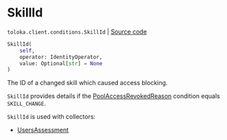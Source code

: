 # SkillId
`toloka.client.conditions.SkillId` | [Source code](https://github.com/Toloka/toloka-kit/blob/v1.0.2/src/client/conditions.py#L297)

```python
SkillId(
    self,
    operator: IdentityOperator,
    value: Optional[str] = None
)
```

The ID of a changed skill which caused access blocking.


`SkillId` provides details if the [PoolAccessRevokedReason](toloka.client.conditions.PoolAccessRevokedReason.md) condition equals `SKILL_CHANGE`.

`SkillId` is used with collectors:
- [UsersAssessment](toloka.client.collectors.UsersAssessment.md)

